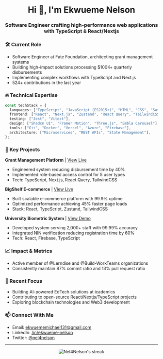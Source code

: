 <h1 align="center">Hi 👋, I'm Ekwueme Nelson</h1>
<h3 align="center">Software Engineer crafting high-performance web applications with TypeScript & React/Nextjs</h3>

<!-- <p align="center">
  <img src="https://github-readme-stats.vercel.app/api?username=Nel4Nelson&show_icons=true&theme=transparent" alt="Nel4Nelson's GitHub stats"/>
</p> -->

### 🛠️ Current Role

- Software Engineer at Fate Foundation, architecting grant management systems
- Building high-impact solutions processing $100K+ quarterly disbursements
- Implementing complex workflows with TypeScript and Next.js
- 524+ contributions in the last year

### 🔥 Technical Expertise

```typescript
const techStack = {
  languages: ["TypeScript", "JavaScript (ES2015+)", "HTML", "CSS", "Sass"],
  frontend: ["React", "Next.js", "Zustand", "React Query", "TailwindCSS"],
  testing: ["Jest", "Vitest"],
  design: ["Shadcn UI", "Framer Motion", "Three.js", "Embla Carousel"],
  tools: ["Git", "Docker", "Vercel", "Azure", "Firebase"],
  architecture: ["Microservices", "REST APIs", "State Management"],
};
```

### 🚀 Key Projects

**Grant Management Platform** | [View Live](https://fate-foundation-client-git-dev-realanalyticsdev.vercel.app/)

- Engineered system reducing disbursement time by 40%
- Implemented role-based access control for 5 user types
- Tech: TypeScript, Next.js, React Query, TailwindCSS

**BigShelf E-commerce** | [View Live](https://mybigshelf.com/)

- Built scalable e-commerce platform with 99.9% uptime
- Optimized performance achieving 45% faster page loads
- Stack: React, TypeScript, Zustand, TailwindCSS

**University Biometric System** | [View Demo](https://coou-staging.netlify.app/)

- Developed system serving 2,000+ staff with 99.99% accuracy
- Integrated NIN verification reducing registration time by 60%
- Tech: React, Firebase, TypeScript

### 📈 Impact & Metrics

<!-- - Contributed to 25+ open-source repositories -->

- Active member of @Lerndise and @Build-WorkTeams organizations
- Consistently maintain 87% commit ratio and 13% pull request ratio

### 🌱 Recent Focus

- Building AI-powered EdTech solutions at icademics
- Contributing to open-source React/Nextjs/TypeScript projects
- Exploring blockchain technologies and Web3 development

### 📫 Connect With Me

- Email: ekwuememichael131@gmail.com
- LinkedIn: [/in/ekwueme-nelson](https://linkedin.com/in/nel4nelson)
- Twitter: [@nel4nelson](https://twitter.com/nel4nelson)

---

<p align="center">
<img src="https://github-readme-streak-stats.herokuapp.com/?user=Nel4Nelson&theme=transparent" alt="Nel4Nelson's streak"/>
</p>
